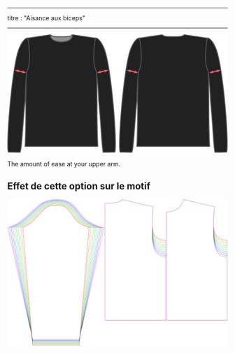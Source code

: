 - - -
titre : "Aisance aux biceps"
- - -

![The biceps ease factor on Brian](./bicepsease.svg)

The amount of ease at your upper arm.

## Effet de cette option sur le motif

![Cette image montre l'effet de cette option en superposant plusieurs variantes qui ont une valeur différente pour cette option](brian_bicepsease_sample.svg "Effet de cette option sur le modèle")
